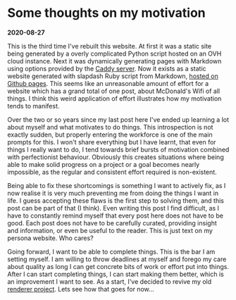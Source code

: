 # Some thoughts on my motivation
**2020-08-27**

This is the third time I've rebuilt this website. At first it was a static site
being generated by a overly complicated Python script hosted on an OVH cloud
instance. Next it was dynamically generating pages with Markdown using options
provided by the [Caddy server][caddy_server]. Now it exists as a static website
generated with slapdash Ruby script from Markdown,
[hosted on Github pages][gh_pages]. This seems like an unreasonable amount of
effort for a website which has a grand total of one post, about McDonald's Wifi
of all things. I think this weird application of effort illustrates how my
motivation tends to manifest.

Over the two or so years since my last post here I've ended up learning a lot
about myself and what motivates to do things. This introspection is not exactly
sudden, but properly entering the workforce is one of the main prompts for this.
I won't share everything but I have learnt, that even for things I really want
to do, I tend towards brief bursts of motivation combined with perfectionist
behaviour. Obviously this creates situations where being able to make solid
progress on a project or a goal becomes nearly impossible, as the regular and
consistent effort required is non-existent.

Being able to fix these shortcomings is something I want to actively fix, as I
now realise it is very much preventing me from doing the things I want in life.
I guess accepting these flaws is the first step to solving them, and this post
can be part of that (I think). Even writing this post I find difficult, as I
have to constantly remind myself that every post here does not have to be good.
Each post does not have to be carefully curated, providing insight and
information, or even be useful to the reader. This is just text on my persona
website. Who cares?

Going forward, I want to be able to complete things. This is the bar I am
setting myself. I am willing to throw deadlines at myself and forego my care
about quality as long I can get concrete bits of work or effort put into things.
After I can start completing things, I can start making them better, which is an
improvement I want to see. As a start, I've decided to revive my old
[renderer project][renderer_github]. Lets see how that goes for now...

[caddy_server]: https://caddyserver.com/
[gh_pages]: https://github.com/jai-x/jai-x.github.io
[renderer_github]: https://github.com/jai-x/renderer
